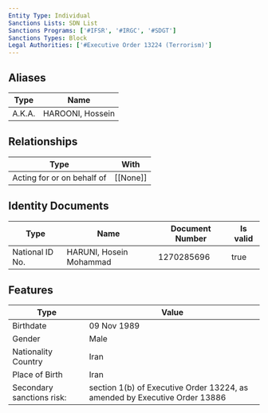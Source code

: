 ```yaml
---
Entity Type: Individual
Sanctions Lists: SDN List
Sanctions Programs: ['#IFSR', '#IRGC', '#SDGT']
Sanctions Types: Block
Legal Authorities: ['#Executive Order 13224 (Terrorism)']
---
```


## Aliases
| Type  | Name      | 
|-------|-----------|
| A.K.A. | HAROONI, Hossein |

## Relationships
| Type  | With      | 
|-------|-----------|
| Acting for or on behalf of | [[None]] |

## Identity Documents
| Type  | Name      | Document Number | Is valid |
|-------|-----------|-----------------|----------|
| National ID No. | HARUNI, Hosein Mohammad | 1270285696 | true |

## Features
| Type  | Value      |
|-------|------------|
| Birthdate | 09 Nov 1989 |
| Gender | Male |
| Nationality Country | Iran |
| Place of Birth | Iran |
| Secondary sanctions risk: | section 1(b) of Executive Order 13224, as amended by Executive Order 13886 |
